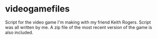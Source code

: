 # videogamefiles
Script for the video game I'm making with my friend Keith Rogers. Script was all written by me. A zip file of the most recent version of the game is also included.
